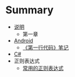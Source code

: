 # Summary

* [说明](README.md)
  * 第一章
* [Android](Android)
  * [《第一行代码》笔记](Android/第一行代码.md)
* [C#](Csharp/Csharp.md)
* 正则表达式
  * [常用的正则表达式](Regex/常用的正则表达式.md)




